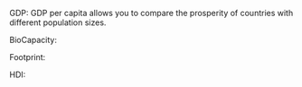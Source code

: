 GDP: GDP per capita allows you to compare the prosperity of countries with different population sizes. 

BioCapacity: 

Footprint:

HDI:


